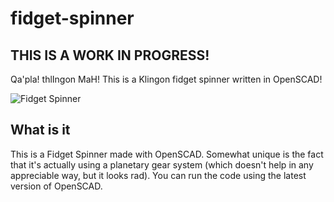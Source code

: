 # fidget-spinner

## THIS IS A WORK IN PROGRESS!

Qa'pla! thlIngon MaH! This is a Klingon fidget spinner written in OpenSCAD!

![Fidget Spinner](https://joshcole.dev/fidget-spinner.png)

## What is it

This is a Fidget Spinner made with OpenSCAD. Somewhat unique is the fact that it's actually using a planetary gear system (which doesn't help in any appreciable way, but it looks rad). You can run the code using the latest version of OpenSCAD.
